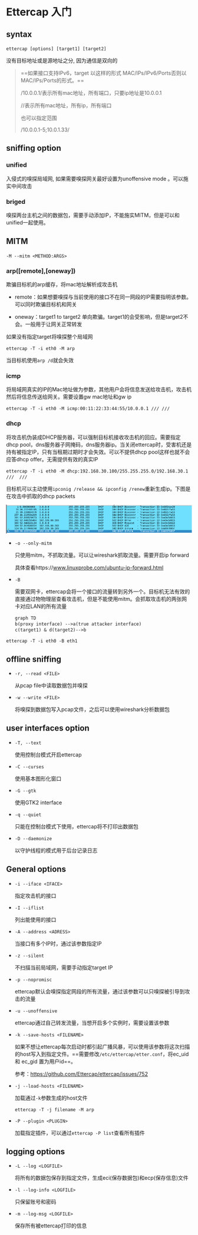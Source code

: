 # Ettercap 入门

## syntax

`ettercap [options] [target1] [target2]`

没有目标地址或是源地址之分, 因为通信是双向的

> ==如果接口支持IPv6，target 以这样的形式 MAC/IPs/IPv6/Ports否则以MAC/IPs/Ports的形式。==
>
> /10.0.0.1/表示所有mac地址，所有端口，只要ip地址是10.0.0.1
>
> //表示所有mac地址，所有ip，所有端口
>
> 也可以指定范围
>
> /10.0.0.1-5;10.0.1.33/

## sniffing option

### unified

入侵式的嗅探局域网, 如果需要嗅探网关最好设置为unoffensive mode 。可以施实中间攻击

### briged

嗅探两台主机之间的数据包，需要手动添加IP，不能施实MITM，但是可以和unified一起使用。

## MITM

`-M --mitm <METHOD:ARGS>`

### arp([remote],[oneway])

欺骗目标机的arp缓存，将mac地址解析成攻击机

- remote：如果想要嗅探与当前使用的接口不在同一网段的IP需要指明该参数。可以同时欺骗目标机和网关

- oneway：target1 to target2 单向欺骗。target1的会受影响，但是target2不会。一般用于让网关正常转发

如果没有指定target将嗅探整个局域网

```
ettercap -T -i eth0 -M arp 
```

当目标机使用`arp /d`就会失效

### icmp

将局域网真实的IP的Mac地址做为参数，其他用户会将信息发送给攻击机，攻击机然后将信息传送给网关。需要设置gw mac地址和gw ip

```
ettercap -T -i eth0 -M icmp:00:11:22:33:44:55/10.0.0.1 /// ///
```

### dhcp

将攻击机伪装成DHCP服务器，可以强制目标机接收攻击机的回应。需要指定dhcp pool，dns服务器子网掩码，dns服务器ip。当关闭ettercap时，受害机还是持有被指定IP，只有当租期过期时才会失效。可以不提供dhcp pool这样也就不会应答dhcp offer。无需提供有效的真实IP

```
ettercap -T -i eth0 -M dhcp:192.168.30.100/255.255.255.0/192.168.30.1 ///  ///
```

目标机可以主动使用`ipconig /release && ipconfig /renew`重新生成ip。下图是在攻击中抓取的dhcp packets

<img src="..\..\..\imgs\_Kali\ettercap\Snipaste_2020-09-18_10-54-31.png"/>

- `-o --only-mitm`

  只使用mitm，不抓取流量。可以让wireshark抓取流量。需要开启ip forward

  具体查看https://www.linuxprobe.com/ubuntu-ip-forward.html

- `-B`

  需要双网卡，ettercap会将一个接口的流量转到另外一个。目标机无法有效的直接通过物物理层查看攻击机，但是不能使用mitm。会抓取攻击机的两张网卡对应LAN的所有流量
  
  ```mermaid
  graph TD
  b(proxy interface) -->a(true attacker interface)
  c(target1) & d(target2)-->b
  ```

```
ettercap -T -i eth0 -B eth1
```

## offline sniffing

- `-r, --read <FILE>`

  从pcap file中读取数据包并嗅探

- `-w --write <FILE>`

  将嗅探到数据包写入pcap文件，之后可以使用wireshark分析数据包

## user interfaces option

- `-T, --text`

  使用控制台模式开启ettercap

- `-C --curses`

  使用基本图形化窗口

- `-G --gtk`

  使用GTK2 interface

- `-q --quiet`

  只能在控制台模式下使用，ettercap将不打印出数据包

- `-D --daemonize`

  以守护线程的模式用于后台记录日志

## General options

- `-i --iface <IFACE>`

  指定攻击机的接口

- `-I --iflist`

  列出能使用的接口

- `-A --address <ADRESS>`

  当接口有多个IP时，通过该参数指定IP

- `-z --silent`

  不扫描当前局域网，需要手动指定target IP

- `-p --nopromisc`

  ettercap默认会嗅探指定网段的所有流量，通过该参数可以只嗅探被引导到攻击的流量

- `-u --unoffensive`

  ettercap通过自己转发流量，当想开启多个实例时，需要设置该参数

- `-k --save-hosts <FILENAME>`

  如果不想让ettercap每次启动时都引起广播风暴，可以使用该参数将这次扫描的host写入到指定文件。==需要修改`/etc/ettercap/etter.conf`，将ec_uid 和 ec_gid 置为用户id==。

  参考：https://github.com/Ettercap/ettercap/issues/752

- `-j --load-hosts <FILENAME>`

  加载通过`-k`参数生成的host文件

  ```
  ettercap -T -j filename -M arp
  ```

- `-P --plugin <PLUGIN>`

  加载指定插件，可以通过`ettercap -P list`查看所有插件

## logging options

- `-L --log <LOGFILE>`

  将所有的数据包保存到指定文件，生成eci(保存数据包)和ecp(保存信息)文件

- `-l --log-info <LOGFILE>`

  只保留账号和密码

- `-m --log-msg <LOGFILE>`

  保存所有被ettercap打印的信息
